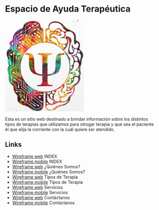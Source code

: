 # Espacio de Ayuda Terapéutica

![Logo](img/logo-psicologia.png)

Esta es un sitio web destinado a brindar información sobre los distintos tipos de terapias que utilizamos para otrogar terapia y que sea el paciente él que elija la corriente con la cuál quiere ser atendido.

## Links

- [Wireframe web](https://wireframe.cc/AEyuMK) INDEX
- [Wireframe mobile](https://wireframe.cc/8gD6cl) INDEX
- [Wireframe web](https://wireframe.cc/BseuzT) ¿Quiénes Somos?
- [Wireframe mobile](https://wireframe.cc/Q8Ha8f) ¿Quiénes Somos?
- [Wireframe web](https://wireframe.cc/CUjudI) Tipos de Terapia
- [Wireframe mobile](https://wireframe.cc/p4H50j) Tipos de Terapia
- [Wireframe web](https://wireframe.cc/wgUSUX) Servicios
- [Wireframe mobile](https://wireframe.cc/LKL6uS) Servicios
- [Wireframe web](https://wireframe.cc/rTjI2G) Contáctanos
- [Wireframe mobile](https://wireframe.cc/1QB4wS) Contáctanos
